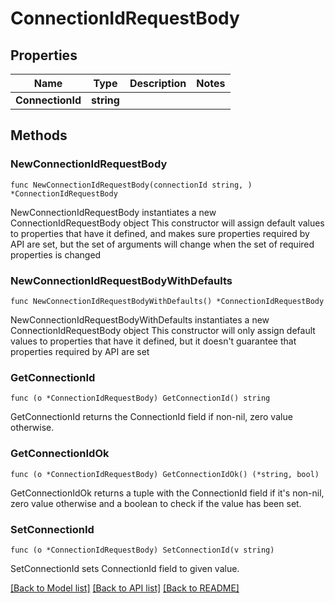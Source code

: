 # ConnectionIdRequestBody

## Properties

Name | Type | Description | Notes
------------ | ------------- | ------------- | -------------
**ConnectionId** | **string** |  | 

## Methods

### NewConnectionIdRequestBody

`func NewConnectionIdRequestBody(connectionId string, ) *ConnectionIdRequestBody`

NewConnectionIdRequestBody instantiates a new ConnectionIdRequestBody object
This constructor will assign default values to properties that have it defined,
and makes sure properties required by API are set, but the set of arguments
will change when the set of required properties is changed

### NewConnectionIdRequestBodyWithDefaults

`func NewConnectionIdRequestBodyWithDefaults() *ConnectionIdRequestBody`

NewConnectionIdRequestBodyWithDefaults instantiates a new ConnectionIdRequestBody object
This constructor will only assign default values to properties that have it defined,
but it doesn't guarantee that properties required by API are set

### GetConnectionId

`func (o *ConnectionIdRequestBody) GetConnectionId() string`

GetConnectionId returns the ConnectionId field if non-nil, zero value otherwise.

### GetConnectionIdOk

`func (o *ConnectionIdRequestBody) GetConnectionIdOk() (*string, bool)`

GetConnectionIdOk returns a tuple with the ConnectionId field if it's non-nil, zero value otherwise
and a boolean to check if the value has been set.

### SetConnectionId

`func (o *ConnectionIdRequestBody) SetConnectionId(v string)`

SetConnectionId sets ConnectionId field to given value.



[[Back to Model list]](../README.md#documentation-for-models) [[Back to API list]](../README.md#documentation-for-api-endpoints) [[Back to README]](../README.md)


